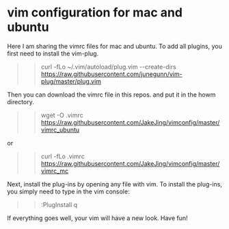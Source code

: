 # vim configuration for mac and ubuntu

Here I am sharing the vimrc files for mac and ubuntu. To add all plugins, you first need to install the vim-plug.

>> curl -fLo ~/.vim/autoload/plug.vim --create-dirs https://raw.githubusercontent.com/junegunn/vim-plug/master/plug.vim

Then you can download the vimrc file in this repos. and put it in the howm directory.

>> wget -O .vimrc https://raw.githubusercontent.com/JakeJing/vimconfig/master/vimrc_ubuntu

or

>> curl -fLo .vimrc https://raw.githubusercontent.com/JakeJing/vimconfig/master/vimrc_mc

Next, install the plug-ins by opening any file with vim. To install the plug-ins, you simply need to type in the vim console:

>> :PlugInstall
>> q

If everything goes well, your vim will have a new look. Have fun!



